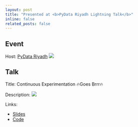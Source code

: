 ```yaml
---
layout: post
title: "Presented at <b>PyData Riyadh Lightning Talk</b>"
inline: false
related_posts: false
---
```


## Event
Host: [PyData Riyadh](https://x.com/PyDataRiyadh)
![](https://pbs.twimg.com/media/F-WWIHTWcAAJM53?format=jpg&name=large)

## Talk
Title: Continuous Experimentation :fire:Goes Brrr:fire:

Description:
![](https://pbs.twimg.com/media/GARwOejXgAAEtdx?format=jpg&name=large)

Links: 
- [Slides](https://docs.google.com/presentation/d/1LRyaD0RahNEyqwG4agk2t864FQ22bts7/edit?usp=sharing&ouid=114790200172951425688&rtpof=true&sd=true)
- [Code](https://github.com/ma7dev/simple-ce-example)